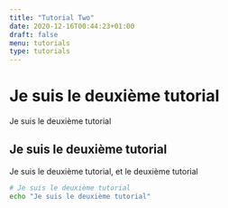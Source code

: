 ```yaml
---
title: "Tutorial Two"
date: 2020-12-16T00:44:23+01:00
draft: false
menu: tutorials
type: tutorials
---
```



# Je suis le deuxième tutorial

Je suis le deuxième tutorial


## Je suis le deuxième tutorial

Je suis le deuxième tutorial, et le  deuxième tutorial

```bash
# Je suis le deuxième tutorial
echo "Je suis le deuxième tutorial"

```
